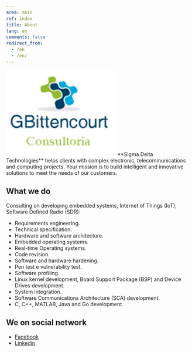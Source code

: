 ```yaml
---
area: main
ref: index
title: About
lang: en
comments: false
redirect_from: 
  - /en
  - /en/
---
```


<img src="/img/logo.jpg" style="width: 300px"  />
**Sigma Delta Technologies** helps clients with  complex electronic, telecommunications and computing projects. Your mission is to build intelligent and innovative solutions to meet the needs of our customers. 

## What we do

Consulting on developing embedded systems, Internet of Things (IoT), Software Defined Radio (SDR):

* Requirements engineering.
* Technical specification.
* Hardware and software architecture.
* Embedded operating systems.
* Real-time Operating systems.
* Code revision.
* Software and hardware hardening.
* Pen test e vulnerability test.
* Software profiling.
* Linux kernel development, Board Support Package (BSP) and Device Drives development.
* System integration.
* Software Communications Architecture (SCA) development.
* C, C++, MATLAB, Java and Go development.

## We on social network

* [Facebook](https://www.facebook.com/SigmaDeltaTechnologies/)
* [Linkedin](https://www.linkedin.com/company/sigmadelta/)